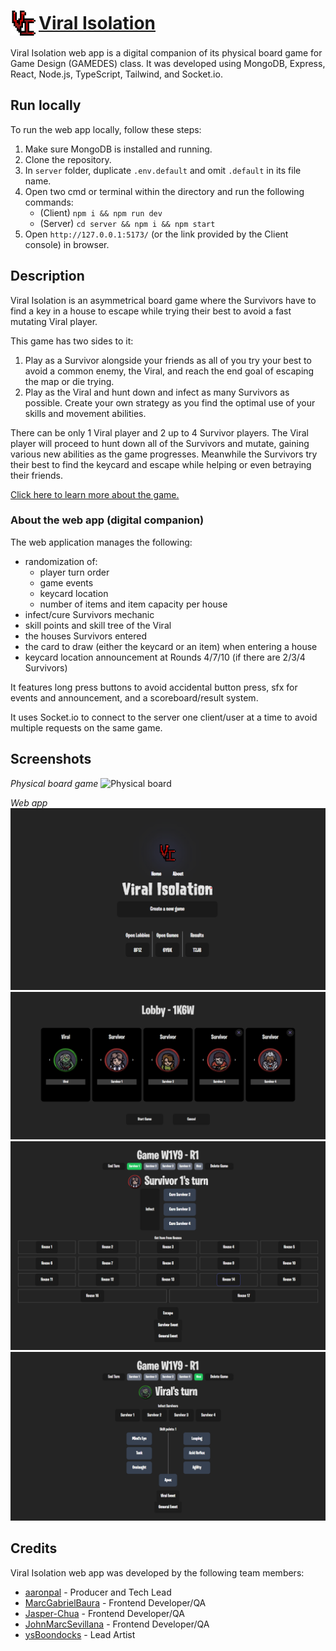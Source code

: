 # <a style="display:flex; align-items: center; gap: 5px;" href="http://viral-isolation.pages.dev" target="_blank"><img src="./public/viral-isolation.svg" alt="logo" width="40" height="40"/><span>Viral Isolation</span></a>

Viral Isolation web app is a digital companion of its physical board game for Game Design (GAMEDES) class. It was developed using MongoDB, Express, React, Node.js, TypeScript, Tailwind, and Socket.io.

## Run locally
To run the web app locally, follow these steps:

1. Make sure MongoDB is installed and running.
2. Clone the repository.
3. In `server` folder, duplicate `.env.default` and omit `.default` in its file name.
4. Open two cmd or terminal within the directory and run the following commands:
   - (Client) `npm i && npm run dev`
   - (Server) `cd server && npm i && npm start`
5. Open `http://127.0.0.1:5173/` (or the link provided by the Client console) in browser.

## Description

Viral Isolation is an asymmetrical board game where the Survivors have to find a key in a house to escape while trying their best to avoid a fast mutating Viral player.

This game has two sides to it:
1. Play as a Survivor alongside your friends as all of you try your best to avoid a common enemy, the Viral, and reach the end goal of escaping the map or die trying.
2. Play as the Viral and hunt down and infect as many Survivors as possible. Create your own strategy as you find the optimal use of your skills and movement abilities.

There can be only 1 Viral player and 2 up to 4 Survivor players. The Viral player will proceed to hunt down all of the Survivors and mutate, gaining various new abilities as the game progresses. Meanwhile the Survivors try their best to find the keycard and escape while helping or even betraying their friends.

[Click here to learn more about the game.](https://viral-isolation.pages.dev/about)

### About the web app (digital companion)

The web application manages the following:
-  randomization of:
   - player turn order
   - game events
   - keycard location
   - number of items and item capacity per house
- infect/cure Survivors mechanic
- skill points and skill tree of the Viral
- the houses Survivors entered
- the card to draw (either the keycard or an item) when entering a house
- keycard location announcement at Rounds 4/7/10 (if there are 2/3/4 Survivors)

It features long press buttons to avoid accidental button press, sfx for events and announcement, and a scoreboard/result system.

It uses Socket.io to connect to the server one client/user at a time to avoid multiple requests on the same game.

## Screenshots
*Physical board game*
![Physical board](./screenshots/board.png)

*Web app*
![Home](./screenshots/home.png)
![Lobby](./screenshots/lobby.png)
![Survivor turn](./screenshots/survivor-turn.png)
![Viral turn](./screenshots/viral-turn.png)

## Credits

Viral Isolation web app was developed by the following team members:

- [aaronpal](https://github.com/ubergonmx) - Producer and Tech Lead
- [MarcGabrielBaura](https://github.com/MarcGabrielBaura) - Frontend Developer/QA
- [Jasper-Chua](https://github.com/Jasper-Chua) - Frontend Developer/QA
- [JohnMarcSevillana](https://github.com/JohnMarcSevillana) - 
Frontend Developer/QA
- [ysBoondocks](https://github.com/ysBoondocks) - Lead Artist
